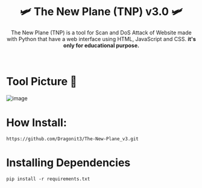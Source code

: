 <h1 align="center">🛩️ The New Plane (TNP) v3.0 🛩️</h1>
<p align="center"> The New Plane (TNP) is a tool for Scan and DoS Attack of Website made with Python that have a web interface using HTML, JavaScript and CSS. <b> it's only for educational purpose. </b></p>
<br>

<h1>Tool Picture 📸</h1>

![image](https://github.com/user-attachments/assets/e7b78233-14ef-4f31-aaa7-5bc4cc9d6e91)

<h1>How Install:</h1>

```
https://github.com/Dragonit3/The-New-Plane_v3.git
```

<h1>Installing Dependencies</h1>

```
pip install -r requirements.txt
```
